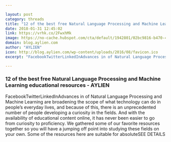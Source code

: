 ```yaml
---

layout: post
category: threads
title: "12 of the best free Natural Language Processing and Machine Learning educational resources - AYLIEN"
date: 2018-01-31 12:45:02
link: https://vrhk.co/2FwxhMk
image: https://no-cache.hubspot.com/cta/default/1942801/02bc9816-b470-4328-9625-fad8d92a8811.png
domain: blog.aylien.com
author: "AYLIEN"
icon: http://blog.aylien.com/wp-content/uploads/2016/08/favicon.ico
excerpt: "FacebookTwitterLinkedInAdvances in of Natural Language Processing and Machine Learning are broadening the scope of what technology can do in people’s everyday lives, and because of this, there is an unprecedented number of people developing a curiosity in the fields. And with the availability of educational content online, it has never been easier to go from curiosity to proficiency. We gathered some of our favorite resources together so you will have a jumping off point into studying these fields on your own. Some of the resources here are suitable for absoluteSEE DETAILS"

---
```


### 12 of the best free Natural Language Processing and Machine Learning educational resources - AYLIEN

FacebookTwitterLinkedInAdvances in of Natural Language Processing and Machine Learning are broadening the scope of what technology can do in people’s everyday lives, and because of this, there is an unprecedented number of people developing a curiosity in the fields. And with the availability of educational content online, it has never been easier to go from curiosity to proficiency. We gathered some of our favorite resources together so you will have a jumping off point into studying these fields on your own. Some of the resources here are suitable for absoluteSEE DETAILS